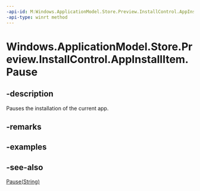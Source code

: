----api-id: M:Windows.ApplicationModel.Store.Preview.InstallControl.AppInstallItem.Pause
-api-type: winrt method
---<!-- Method syntaxpublic void Pause()--># Windows.ApplicationModel.Store.Preview.InstallControl.AppInstallItem.Pause## -descriptionPauses the installation of the current app.## -remarks## -examples## -see-also[Pause(String)](appinstallitem_pause_770953122.md)